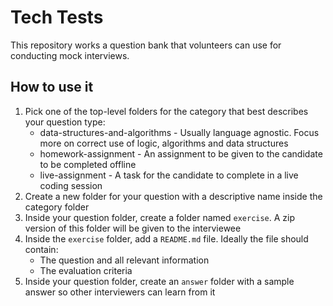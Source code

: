 # Tech Tests

This repository works a question bank that volunteers can use for conducting mock interviews.

## How to use it

1. Pick one of the top-level folders for the category that best describes your question type:
    - data-structures-and-algorithms - Usually language agnostic. Focus more on correct use of logic, algorithms and data structures
    - homework-assignment - An assignment to be given to the candidate to be completed offline
    - live-assignment - A task for the candidate to complete in a live coding session
2. Create a new folder for your question with a descriptive name inside the category folder
3. Inside your question folder, create a folder named `exercise`. A zip version of this folder will be given to the interviewee
4. Inside the `exercise` folder, add a `README.md` file. Ideally the file should contain:
    - The question and all relevant information
    - The evaluation criteria
5. Inside your question folder, create an `answer` folder with a sample answer so other interviewers can learn from it
